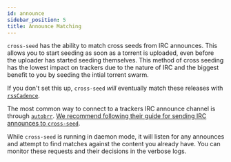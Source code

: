 ```yaml
---
id: announce
sidebar_position: 5
title: Announce Matching
---
```


`cross-seed` has the ability to match cross seeds from IRC announces. This allows you to start seeding as soon as a torrent is uploaded, even before the uploader has started seeding themselves. This method of cross seeding has the lowest impact on trackers due to the nature of IRC and the biggest benefit to you by seeding the intial torrent swarm.

If you don't set this up, `cross-seed` _will_ eventually match these releases with [`rssCadence`](../basics/options.md#rsscadence).

The most common way to connect to a trackers IRC announce channel is through [`autobrr`](https://autobrr.com/). [We recommend following their guide for sending IRC announces to `cross-seed`](https://autobrr.com/3rd-party-tools/cross-seed#cross-seed-filter).

While `cross-seed` is running in daemon mode, it will listen for any announces and attempt to find matches against the content you already have. You can monitor these requests and their decisions in the verbose logs.